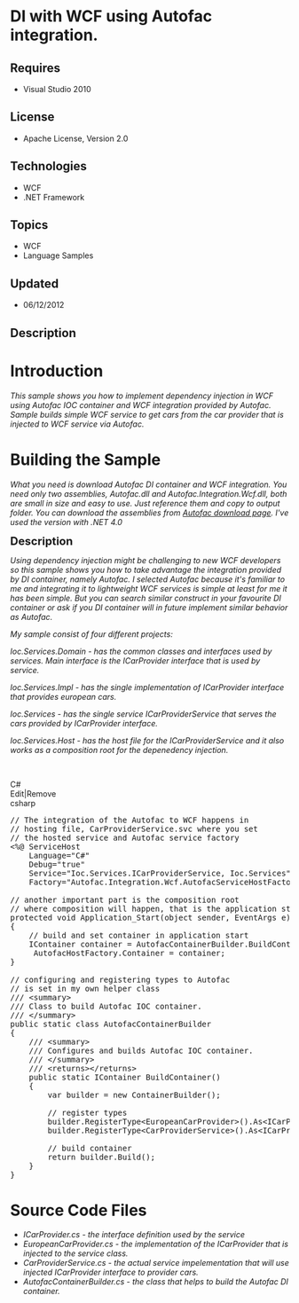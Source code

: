 # DI with WCF using Autofac integration.
## Requires
- Visual Studio 2010
## License
- Apache License, Version 2.0
## Technologies
- WCF
- .NET Framework
## Topics
- WCF
- Language Samples
## Updated
- 06/12/2012
## Description

<h1>Introduction</h1>
<p><em>This sample shows you how to implement dependency injection in WCF using Autofac IOC container and WCF integration provided by Autofac. Sample builds simple WCF service to get cars from the car provider that is injected to WCF service via Autofac.</em></p>
<h1><span>Building the Sample</span></h1>
<p><em>What you need is download Autofac DI container and WCF integration. You need only two assemblies, Autofac.dll and Autofac.Integration.Wcf.dll, both are small in size and easy to use. Just reference them and copy to output folder. You can download the
 assemblies from <a href="http://code.google.com/p/autofac/downloads/list" target="_blank">
Autofac download page</a>. I've used the version with .NET 4.0</em></p>
<p><span style="font-size:20px; font-weight:bold">Description</span></p>
<p><em>Using dependency injection might be challenging to new WCF developers so this sample shows you how to take advantage the integration provided by DI container, namely Autofac. I selected Autofac because it's familiar to me and integrating it to&nbsp;lightweight
 WCF services is simple at&nbsp;least for me it has been simple. But&nbsp;you can&nbsp;search similar construct in your favourite DI container or&nbsp;ask if you DI container will in future implement similar behavior as Autofac.&nbsp;</em></p>
<p><em>My sample consist of&nbsp;four different projects:</em></p>
<p><em>Ioc.Services.Domain - has&nbsp;the&nbsp;common&nbsp;classes and interfaces used&nbsp;by services. Main interface is the ICarProvider interface that is used by service.</em></p>
<p><em>Ioc.Services.Impl - has the single implementation of ICarProvider interface that provides&nbsp;european cars.</em></p>
<p><em>Ioc.Services - has the&nbsp;single service ICarProviderService that serves the cars provided by ICarProvider interface.</em></p>
<p><em>Ioc.Services.Host&nbsp;- has the&nbsp;host file for the ICarProviderService and it also works as a composition root for the depenedency injection.</em>&nbsp;</p>
<p>&nbsp;</p>
<div class="scriptcode">
<div class="pluginEditHolder" pluginCommand="mceScriptCode">
<div class="title"><span>C#</span></div>
<div class="pluginLinkHolder"><span class="pluginEditHolderLink">Edit</span>|<span class="pluginRemoveHolderLink">Remove</span></div>
<span class="hidden">csharp</span>

<div class="preview">
<pre class="csharp"><span class="cs__com">//&nbsp;The&nbsp;integration&nbsp;of&nbsp;the&nbsp;Autofac&nbsp;to&nbsp;WCF&nbsp;happens&nbsp;in</span>&nbsp;
<span class="cs__com">//&nbsp;hosting&nbsp;file,&nbsp;CarProviderService.svc&nbsp;where&nbsp;you&nbsp;set&nbsp;</span>&nbsp;
<span class="cs__com">//&nbsp;the&nbsp;hosted&nbsp;service&nbsp;and&nbsp;Autofac&nbsp;service&nbsp;factory</span>&nbsp;
&lt;%@&nbsp;ServiceHost&nbsp;&nbsp;
&nbsp;&nbsp;&nbsp;&nbsp;Language=<span class="cs__string">&quot;C#&quot;</span>&nbsp;&nbsp;
&nbsp;&nbsp;&nbsp;&nbsp;Debug=<span class="cs__string">&quot;true&quot;</span>&nbsp;&nbsp;
&nbsp;&nbsp;&nbsp;&nbsp;Service=<span class="cs__string">&quot;Ioc.Services.ICarProviderService,&nbsp;Ioc.Services&quot;</span>&nbsp;&nbsp;
&nbsp;&nbsp;&nbsp;&nbsp;Factory=<span class="cs__string">&quot;Autofac.Integration.Wcf.AutofacServiceHostFactory,&nbsp;Autofac.Integration.Wcf&quot;</span>&nbsp;%&gt;&nbsp;
&nbsp;
<span class="cs__com">//&nbsp;another&nbsp;important&nbsp;part&nbsp;is&nbsp;the&nbsp;composition&nbsp;root</span>&nbsp;
<span class="cs__com">//&nbsp;where&nbsp;composition&nbsp;will&nbsp;happen,&nbsp;that&nbsp;is&nbsp;the&nbsp;application&nbsp;start</span>&nbsp;
<span class="cs__keyword">protected</span>&nbsp;<span class="cs__keyword">void</span>&nbsp;Application_Start(<span class="cs__keyword">object</span>&nbsp;sender,&nbsp;EventArgs&nbsp;e)&nbsp;
{&nbsp;
&nbsp;&nbsp;&nbsp;&nbsp;<span class="cs__com">//&nbsp;build&nbsp;and&nbsp;set&nbsp;container&nbsp;in&nbsp;application&nbsp;start</span>&nbsp;
&nbsp;&nbsp;&nbsp;&nbsp;IContainer&nbsp;container&nbsp;=&nbsp;AutofacContainerBuilder.BuildContainer();&nbsp;
&nbsp;&nbsp;&nbsp;&nbsp;&nbsp;AutofacHostFactory.Container&nbsp;=&nbsp;container;&nbsp;
}&nbsp;
&nbsp;
<span class="cs__com">//&nbsp;configuring&nbsp;and&nbsp;registering&nbsp;types&nbsp;to&nbsp;Autofac</span>&nbsp;
<span class="cs__com">//&nbsp;is&nbsp;set&nbsp;in&nbsp;my&nbsp;own&nbsp;helper&nbsp;class</span>&nbsp;
<span class="cs__com">///&nbsp;&lt;summary&gt;</span>&nbsp;
<span class="cs__com">///&nbsp;Class&nbsp;to&nbsp;build&nbsp;Autofac&nbsp;IOC&nbsp;container.</span>&nbsp;
<span class="cs__com">///&nbsp;&lt;/summary&gt;</span>&nbsp;
<span class="cs__keyword">public</span>&nbsp;<span class="cs__keyword">static</span>&nbsp;<span class="cs__keyword">class</span>&nbsp;AutofacContainerBuilder&nbsp;
{&nbsp;
&nbsp;&nbsp;&nbsp;&nbsp;<span class="cs__com">///&nbsp;&lt;summary&gt;</span>&nbsp;
&nbsp;&nbsp;&nbsp;&nbsp;<span class="cs__com">///&nbsp;Configures&nbsp;and&nbsp;builds&nbsp;Autofac&nbsp;IOC&nbsp;container.</span>&nbsp;
&nbsp;&nbsp;&nbsp;&nbsp;<span class="cs__com">///&nbsp;&lt;/summary&gt;</span>&nbsp;
&nbsp;&nbsp;&nbsp;&nbsp;<span class="cs__com">///&nbsp;&lt;returns&gt;&lt;/returns&gt;</span>&nbsp;
&nbsp;&nbsp;&nbsp;&nbsp;<span class="cs__keyword">public</span>&nbsp;<span class="cs__keyword">static</span>&nbsp;IContainer&nbsp;BuildContainer()&nbsp;
&nbsp;&nbsp;&nbsp;&nbsp;{&nbsp;
&nbsp;&nbsp;&nbsp;&nbsp;&nbsp;&nbsp;&nbsp;&nbsp;var&nbsp;builder&nbsp;=&nbsp;<span class="cs__keyword">new</span>&nbsp;ContainerBuilder();&nbsp;
&nbsp;
&nbsp;&nbsp;&nbsp;&nbsp;&nbsp;&nbsp;&nbsp;&nbsp;<span class="cs__com">//&nbsp;register&nbsp;types</span>&nbsp;
&nbsp;&nbsp;&nbsp;&nbsp;&nbsp;&nbsp;&nbsp;&nbsp;builder.RegisterType&lt;EuropeanCarProvider&gt;().As&lt;ICarProvider&gt;();&nbsp;
&nbsp;&nbsp;&nbsp;&nbsp;&nbsp;&nbsp;&nbsp;&nbsp;builder.RegisterType&lt;CarProviderService&gt;().As&lt;ICarProviderService&gt;();&nbsp;
&nbsp;
&nbsp;&nbsp;&nbsp;&nbsp;&nbsp;&nbsp;&nbsp;&nbsp;<span class="cs__com">//&nbsp;build&nbsp;container</span>&nbsp;
&nbsp;&nbsp;&nbsp;&nbsp;&nbsp;&nbsp;&nbsp;&nbsp;<span class="cs__keyword">return</span>&nbsp;builder.Build();&nbsp;
&nbsp;&nbsp;&nbsp;&nbsp;}&nbsp;
}</pre>
</div>
</div>
</div>
<h1><span>Source Code Files</span></h1>
<ul>
<li><em>ICarProvider.cs - the interface definition used by the service</em> </li><li><em><em>EuropeanCarProvider.cs - the implementation of the ICarProvider that is injected to the service class.</em></em>
</li><li><em>CarProviderService.cs - the actual service impelementation that will use injected ICarProvider interface to provider cars.</em>
</li><li><em>AutofacContainerBuilder.cs - the class that helps to build the Autofac DI container.</em>
</li></ul>
